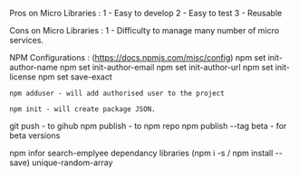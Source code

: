 Pros on Micro Libraries :
1 - Easy to develop
2 - Easy to test
3 - Reusable

Cons on Micro Libraries :
1 - Difficulty to manage many number of micro services.

NPM Configurations : (https://docs.npmjs.com/misc/config)
    npm set init-author-name
    npm set init-author-email
    npm set init-author-url
    npm set init-license
    npm set save-exact

    npm adduser - will add authorised user to the project

    npm init - will create package JSON.

git push - to gihub
npm publish - to npm repo
npm publish --tag beta - for beta versions

npm infor search-emplyee
dependancy libraries (npm i -s / npm install --save)
    unique-random-array




